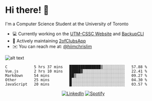 # Hi there! 👋
I'm a Computer Science Student at the University of Toronto

- 💻 Currently working on the [UTM-CSSC Website](https://github.com/UTM-CSSC) and [BackupCLI](https://github.com/hiimchrislim/BackupCLI)
- 🔨 Actively maintaining [2ofClubsApp](https://github.com/2ofClubsApp)
- ✉️ You can reach me at: [@hiimchrislim](mailto:hello@hiimchrislim.co)

![alt text](https://user-images.githubusercontent.com/24628243/87171758-22f18c00-c2a1-11ea-9d8d-2777e59004b4.png "2ofClubs Logo")

<!--START_SECTION:waka-->
```text
C            5 hrs 37 mins   ██████████████▒░░░░░░░░░░   57.88 % 
Vue.js       2 hrs 10 mins   █████▓░░░░░░░░░░░░░░░░░░░   22.41 % 
Markdown     54 mins         ██▒░░░░░░░░░░░░░░░░░░░░░░   09.27 % 
Other        25 mins         █░░░░░░░░░░░░░░░░░░░░░░░░   04.30 % 
JavaScript   20 mins         █░░░░░░░░░░░░░░░░░░░░░░░░   03.57 % 
```
<!--END_SECTION:waka-->

<div align="center">
<a href="https://www.linkedin.com/in/hiimchrislim" target="_blank"><img src="https://img.shields.io/badge/LinkedIn-%230077B5.svg?&style=flat-square&logo=linkedin&logoColor=white" alt="LinkedIn"></a>
<a href="https://open.spotify.com/user/clim1231" target="_blank"><img src="https://img.shields.io/badge/Spotify-%231ED760.svg?&style=flat-square&logo=spotify&logoColor=white" alt="Spotify"></a>

</div>
